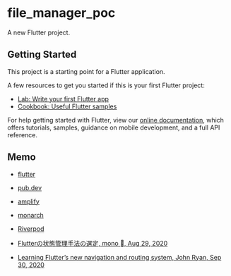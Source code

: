 # file_manager_poc

A new Flutter project.

## Getting Started

This project is a starting point for a Flutter application.

A few resources to get you started if this is your first Flutter project:

- [Lab: Write your first Flutter app](https://flutter.dev/docs/get-started/codelab)
- [Cookbook: Useful Flutter samples](https://flutter.dev/docs/cookbook)

For help getting started with Flutter, view our
[online documentation](https://flutter.dev/docs), which offers tutorials,
samples, guidance on mobile development, and a full API reference.

## Memo

- [flutter](https://flutter.dev/)
- [pub.dev](https://pub.dev/)
- [amplify](https://docs.amplify.aws/)
- [monarch](https://monarchapp.io/)
- [Riverpod](https://riverpod.dev/)

- [Flutterの状態管理手法の選定, mono , Aug 29, 2020](https://medium.com/flutter-jp/state-1daa7fd66b94)
- [Learning Flutter’s new navigation and routing system, John Ryan, Sep 30, 2020](https://medium.com/flutter/learning-flutters-new-navigation-and-routing-system-7c9068155ade)
